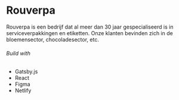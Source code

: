 # Rouverpa

Rouverpa is een bedrijf dat al meer dan 30 jaar gespecialiseerd is in serviceverpakkingen en etiketten. Onze klanten bevinden zich in de bloemensector, chocoladesector, etc.


###### Build with
-   Gatsby.js
-   React
-   Figma
-   Netlify